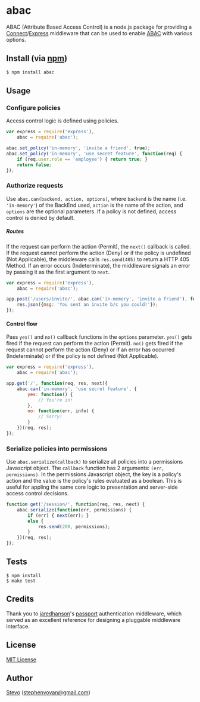 # abac

ABAC (Attribute Based Access Control) is a node.js package for providing a [Connect](http://www.senchalabs.org/connect/)/[Express](http://expressjs.com/) middleware that can be used to enable [ABAC](http://en.wikipedia.org/wiki/Attribute_Based_Access_Control) with various options.

## Install (via [npm](https://npmjs.org/package/abac))

```bash
$ npm install abac
```

## Usage

### Configure policies

Access control logic is defined using policies.

```javascript
var express = require('express'),
    abac = require('abac');

abac.set_policy('in-memory', 'invite a friend', true);
abac.set_policy('in-memory', 'use secret feature', function(req) {
    if (req.user.role == 'employee') { return true; }
    return false;
});
```

### Authorize requests

Use `abac.can(backend, action, options)`, where `backend` is the name (i.e. `'in-memory'`) of the BackEnd used, `action` is the name of the action, and `options` are the optional parameters. If a policy is not defined, access control is denied by default.

##### Routes

If the request can perform the action (Permit), the `next()` callback is called. If the request cannot perform the action (Deny) or if the policy is undefined (Not Applicable), the middleware calls `res.send(405)` to return a HTTP 405 Method. If an error occurs (Indeterminate), the middleware signals an error by passing it as the first argument to `next`.

```javascript
var express = require('express'),
    abac = require('abac');

app.post('/users/invite/', abac.can('in-memory', 'invite a friend'), function(req, res, next){
    res.json({msg: 'You sent an invite b/c you could!'});
});
```

#### Control flow

Pass `yes()` and `no()` callback functions in the `options` parameter. `yes()` gets fired if the request can perform the action (Permit). `no()` gets fired if the request cannot perform the action (Deny) or if an error has occurred (Indeterminate) or if the policy is not defined (Not Applicable).

```javascript
var express = require('express'),
    abac = require('abac');

app.get('/', function(req, res, next){
    abac.can('in-memory', 'use secret feature', {
        yes: function() {
            // You're in!
        },
        no: function(err, info) {
            // Sorry!
        }
    })(req, res);
});
```

### Serialize policies into permissions

Use `abac.serialize(callback)` to serialize all policies into a permissions Javascript object. The `callback` function has 2 arguments: `(err, permissions)`.
In the permissions Javascript object, the key is a policy's action and the value is the policy's rules evaluated as a boolean.
This is useful for appling the same core logic to presentation and server-side access control decisions.

```javascript
function get('/session/', function(req, res, next) {
    abac.serialize(function(err, permissions) {
        if (err) { next(err); }
        else {
            res.send(200, permissions);
        }
    })(req, res);
});
```

## Tests

    $ npm install
    $ make test

## Credits

Thank you to [jaredhanson](https://github.com/jaredhanson)'s [passport](https://github.com/jaredhanson/passport) authentication middleware, which served as an excellent reference for designing a pluggable middleware interface.

## License

[MIT License](http://www.opensource.org/licenses/mit-license.php)

## Author

[Stevo](https://github.com/vovantics) ([stephenvovan@gmail.com](mailto:stephenvovan@gmail.com))
